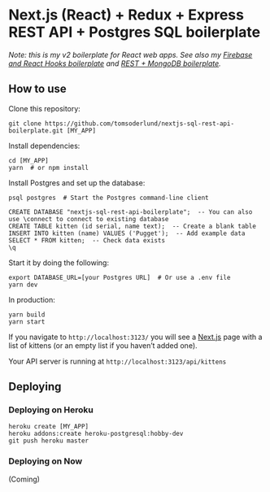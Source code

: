 # Next.js (React) + Redux + Express REST API + Postgres SQL boilerplate

_Note: this is my v2 boilerplate for React web apps. See also my [Firebase and React Hooks boilerplate](https://github.com/tomsoderlund/nextjs-pwa-firebase-boilerplate) and [REST + MongoDB boilerplate](https://github.com/tomsoderlund/nextjs-express-mongoose-crudify-boilerplate)._


## How to use

Clone this repository:

	git clone https://github.com/tomsoderlund/nextjs-sql-rest-api-boilerplate.git [MY_APP]

Install dependencies:

	cd [MY_APP]
	yarn  # or npm install

Install Postgres and set up the database:

	psql postgres  # Start the Postgres command-line client
	
	CREATE DATABASE "nextjs-sql-rest-api-boilerplate";  -- You can also use \connect to connect to existing database
	CREATE TABLE kitten (id serial, name text);  -- Create a blank table
	INSERT INTO kitten (name) VALUES ('Pugget');  -- Add example data
	SELECT * FROM kitten;  -- Check data exists
	\q

Start it by doing the following:

	export DATABASE_URL=[your Postgres URL]  # Or use a .env file
	yarn dev

In production:

	yarn build
	yarn start

If you navigate to `http://localhost:3123/` you will see a [Next.js](https://github.com/zeit/next.js) page with a list of kittens (or an empty list if you haven’t added one).

Your API server is running at `http://localhost:3123/api/kittens`


## Deploying

### Deploying on Heroku

	heroku create [MY_APP]
	heroku addons:create heroku-postgresql:hobby-dev
	git push heroku master

### Deploying on Now

(Coming)
